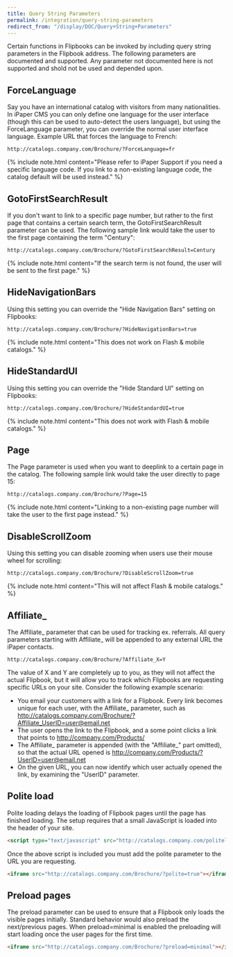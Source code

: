 ```yaml
---
title: Query String Parameters
permalink: /integration/query-string-parameters
redirect_from: "/display/DOC/Query+String+Parameters"
---
```


Certain functions in Flipbooks can be invoked by including query string parameters in the Flipbook address. The following parameters are documented and supported. Any parameter not documented here is not supported and shold not be used and depended upon.

## ForceLanguage

Say you have an international catalog with visitors from many nationalities. In iPaper CMS you can only define one language for the user interface (though this can be used to auto-detect the users language), but using the ForceLanguage parameter, you can override the normal user interface language. Example URL that forces the language to French:
```
http://catalogs.company.com/Brochure/?ForceLanguage=fr
```
{% include note.html content="Please refer to iPaper Support if you need a specific language code. If you link to a non-existing language code, the catalog default will be used instead." %}


## GotoFirstSearchResult

If you don't want to link to a specific page number, but rather to the first page that contains a certain search term, the GotoFirstSearchResult parameter can be used. The following sample link would take the user to the first page containing the term "Century":
```
http://catalogs.company.com/Brochure/?GotoFirstSearchResult=Century
```
{% include note.html content="If the search term is not found, the user will be sent to the first page." %}

## HideNavigationBars

Using this setting you can override the "Hide Navigation Bars" setting on Flipbooks:
```
http://catalogs.company.com/Brochure/?HideNavigationBars=true
```
{% include note.html content="This does not work on Flash & mobile catalogs." %}


## HideStandardUI

Using this setting you can override the "Hide Standard UI" setting on Flipbooks:
```
http://catalogs.company.com/Brochure/?HideStandardUI=true
```
{% include note.html content="This does not work with Flash & mobile catalogs." %}

## Page

The Page parameter is used when you want to deeplink to a certain page in the catalog. The following sample link would take the user directly to page 15:
```
http://catalogs.company.com/Brochure/?Page=15
```
{% include note.html content="Linking to a non-existing page number will take the user to the first page instead." %}


## DisableScrollZoom
Using this setting you can disable zooming when users use their mouse wheel for scrolling:
```
http://catalogs.company.com/Brochure/?DisableScrollZoom=true
```
{% include note.html content="This will not affect Flash & mobile catalogs." %}

## Affiliate_

The Affiliate_ parameter that can be used for tracking ex. referrals. All query parameters starting with Affiliate_ will be appended to any external URL the iPaper contacts.
```
http://catalogs.company.com/Brochure/?Affiliate_X=Y
```

The value of X and Y are completely up to you, as they will not affect the actual Flipbook, but it will allow you to track which Flipbooks are requesting specific URLs on your site.
Consider the following example scenario:

* You email your customers with a link for a Flipbook. Every link becomes unique for each user, with the Affiliate_ parameter, such as http://catalogs.company.com/Brochure/?Affiliate_UserID=user@email.net
* The user opens the link to the Flipbook, and a some point clicks a link that points to http://company.com/Products/
* The Affiliate_ parameter is appended (with the "Affiliate_" part omitted), so that the actual URL opened is http://company.com/Products/?UserID=user@email.net
* On the given URL, you can now identify which user actually opened the link, by examining the "UserID" parameter.


## Polite load

Polite loading delays the loading of Flipbook pages until the page has finished loading. The setup requires that a small JavaScript is loaded into the header of your site.

```html
<script type="text/javascript" src="http://catalogs.company.com/politeload.js"></script>
```

Once the above script is included you must add the polite parameter to the URL you are requesting.

```html
<iframe src="http://catalogs.company.com/Brochure/?polite=true"></iframe>
```

## Preload pages

The preload parameter can be used to ensure that a Flipbook only loads the visible pages initially. Standard behavior would also preload the next/previous pages. When preload=minimal is enabled the preloading will start loading once the user pages for the first time.

```html
<iframe src="http://catalogs.company.com/Brochure/?preload=minimal"></iframe>
```